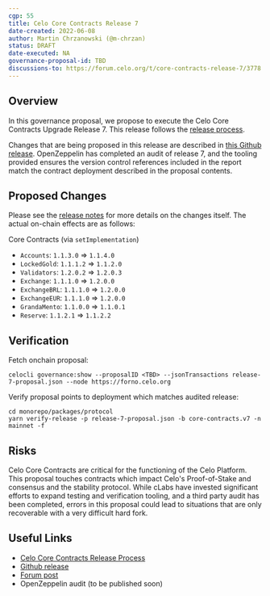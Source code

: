 ```yaml
---
cgp: 55
title: Celo Core Contracts Release 7
date-created: 2022-06-08
author: Martin Chrzanowski (@m-chrzan)
status: DRAFT
date-executed: NA
governance-proposal-id: TBD
discussions-to: https://forum.celo.org/t/core-contracts-release-7/3778
---
```


## Overview

In this governance proposal, we propose to execute the Celo Core Contracts Upgrade Release 7. This release follows the [release process](https://docs.celo.org/community/release-process/smart-contracts).

Changes that are being proposed in this release are described in [this Github release](https://github.com/celo-org/celo-monorepo/releases/tag/core-contracts.v7.post-audit).
OpenZeppelin has completed an audit of release 7, and the tooling provided ensures the version control references included in the report match the contract deployment described in the proposal contents.

## Proposed Changes

Please see the [release notes](https://github.com/celo-org/celo-monorepo/releases/tag/core-contracts.v7.post-audit) for more details on the changes itself. The actual on-chain effects are as follows:

Core Contracts (via `setImplementation`)

- `Accounts`: `1.1.3.0` => `1.1.4.0`
- `LockedGold`: `1.1.1.2` => `1.1.2.0`
- `Validators`: `1.2.0.2` => `1.2.0.3`
- `Exchange`: `1.1.1.0` => `1.2.0.0`
- `ExchangeBRL`: `1.1.1.0` => `1.2.0.0`
- `ExchangeEUR`: `1.1.1.0` => `1.2.0.0`
- `GrandaMento`: `1.1.0.0` => `1.1.0.1`
- `Reserve`: `1.1.2.1` => `1.1.2.2`

## Verification

Fetch onchain proposal:
```
celocli governance:show --proposalID <TBD> --jsonTransactions release-7-proposal.json --node https://forno.celo.org
```

Verify proposal points to deployment which matches audited release:
```
cd monorepo/packages/protocol
yarn verify-release -p release-7-proposal.json -b core-contracts.v7 -n mainnet -f
```

## Risks

Celo Core Contracts are critical for the functioning of the Celo Platform. This proposal touches contracts which impact Celo's Proof-of-Stake and consensus and the stability protocol.
While cLabs have invested significant efforts to expand testing and verification tooling, and a third party audit has been completed, errors in this proposal could lead to situations that are only recoverable with a very difficult hard fork.

## Useful Links

* [Celo Core Contracts Release Process](https://docs.celo.org/community/release-process/smart-contracts)
* [Github release](https://github.com/celo-org/celo-monorepo/releases/tag/core-contracts.v7.post-audit)
* [Forum post](https://forum.celo.org/t/core-contracts-release-7/3778)
* OpenZeppelin audit (to be published soon)
